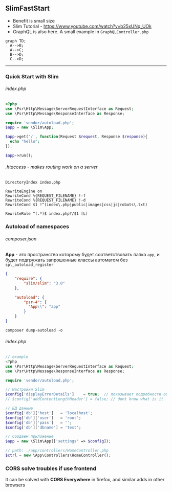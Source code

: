 ## SlimFastStart
* Benefit is small size
* Slim Tutorial - https://www.youtube.com/watch?v=b25xUNq_UOk
* GraphQL is also here. A small example in `GraphQLController.php`

```mermaid
graph TD;
  A-->B;
  A-->C;
  B-->D;
  C-->D;
```

---


### Quick Start with Slim
###### index.php
```php
<?php
use \Psr\Http\Message\ServerRequestInterface as Request;
use \Psr\Http\Message\ResponseInterface as Response;

require 'vendor/autoload.php';
$app = new \Slim\App;

$app->get('/', function(Request $request, Response $response){
  echo "hello";
});

$app->run();
```


###### .htaccess - makes routing work on a server
```
DirectoryIndex index.php

RewriteEngine on
RewriteCond %{REQUEST_FILENAME} !-f
RewriteCond %{REQUEST_FILENAME} !-d
RewriteCond $1 !^(index\.php|public|images|css|js|robots\.txt)

RewriteRule ^(.*)$ index.php?/$1 [L]
```


### Autoload of namespaces
###### composer.json
**App** - это пространство которому будет соответствовать папка `app`, и будет подгружать запрошенные классы автоматом без `spl_autoload_register`
```json
{
    "require": {
        "slim/slim": "3.0"
    },

    "autoload": {
        "psr-4": {
          "App\\": "app"
        }
    }
}

```

```batch
composer dump-autoload -o
```

###### index.php
```php
// example
<?php
use \Psr\Http\Message\ServerRequestInterface as Request;
use \Psr\Http\Message\ResponseInterface as Response;

require 'vendor/autoload.php';

// Настройки Slim
$config['displayErrorDetails']    = true;  // показывает подробности об ошибке
// $config['addContentLengthHeader'] = false; // dont know what is it

// БД данные
$config['db']['host']   = 'localhost';
$config['db']['user']   = 'root';
$config['db']['pass']   = '';
$config['db']['dbname'] = 'test';

// Создаем приложение
$app = new \Slim\App(['settings' => $config]);

// path: ./app/controllers/HomeController.php
$ctrl = new \App\Controllers\HomeController();
```


### CORS solve troubles if use frontend
It can be solved with **CORS Everywhere** in firefox, and similar adds in other browsers
